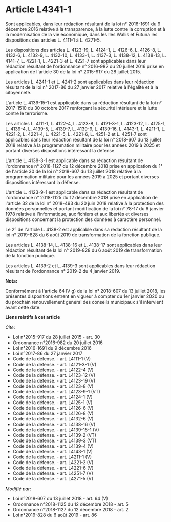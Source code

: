 # Article L4341-1

Sont applicables, dans leur rédaction résultant de la loi n° 2016-1691 du 9 décembre 2016 relative à la transparence, à la
lutte contre la corruption et à la modernisation de la vie économique, dans les îles Wallis et Futuna les dispositions des
articles L. 4111-1 à L. 4271-5.

Les dispositions des articles L. 4123-19, L. 4124-1, L. 4126-6, L. 4126-8, L. 4132-6, L. 4132-9, L. 4132-10, L. 4133-1, L.
4137-3, L. 4138-12, L. 4138-13, L. 4141-7, L. 4221-1, L. 4221-3 et L. 4221-7 sont applicables dans leur rédaction résultant
de l'ordonnance n° 2016-982 du 20 juillet 2016 prise en application de l'article 30 de la loi n° 2015-917 du 28 juillet 2015.

Les articles L. 4241-1 et L. 4241-2 sont applicables dans leur rédaction résultant de la loi n° 2017-86 du 27 janvier 2017
relative à l'égalité et à la citoyenneté.

L'article L. 4139-15-1 est applicable dans sa rédaction résultant de la loi n° 2017-1510 du 30 octobre 2017 renforçant la
sécurité intérieure et la lutte contre le terrorisme.

Les articles L. 4111-1, L. 4122-4, L. 4123-8, L. 4121-3-1, L. 4123-12, L. 4125-1, L. 4139-4, L. 4139-5, L. 4139-7, L. 4139-9,
L. 4139-16, L. 4143-1, L. 4211-1, L. 4221-2, L. 4221-4, L. 4221-5, L. 4221-6, L. 4251-2 et L. 4251-7 sont applicables dans
leur rédaction résultant de la loi n° 2018-607 du 13 juillet 2018 relative à la programmation militaire pour les années 2019
à 2025 et portant diverses dispositions intéressant la défense.

L'article L. 4138-3-1 est applicable dans sa rédaction résultant de l'ordonnance n° 2018-1127 du 12 décembre 2018 prise en
application du 1° de l'article 30 de la loi n° 2018-607 du 13 juillet 2018 relative à la programmation militaire pour les
années 2019 à 2025 et portant diverses dispositions intéressant la défense.

L'article L. 4123-9-1 est applicable dans sa rédaction résultant de l'ordonnance n° 2018-1125 du 12 décembre 2018 prise en
application de l'article 32 de la loi n° 2018-493 du 20 juin 2018 relative à la protection des données personnelles et
portant modification de la loi n° 78-17 du 6 janvier 1978 relative à l'informatique, aux fichiers et aux libertés et diverses
dispositions concernant la protection des données à caractère personnel.

Le 2° de l'article L. 4138-2 est applicable dans sa rédaction résultant de la loi n° 2019-828 du 6 août 2019 de
transformation de la fonction publique.

Les articles L. 4138-14, L. 4138-16 et L. 4138-17 sont applicables dans leur rédaction résultant de la loi n° 2019-828 du 6
août 2019 de transformation de la fonction publique.

Les articles L. 4139-2 et L. 4139-3 sont applicables dans leur rédaction résultant de l'ordonnance n° 2019-2 du 4 janvier
2019.

**Nota:**

Conformément à l'article 64 IV g) de la loi n° 2018-607 du 13 juillet 2018, les présentes dispositions entrent en vigueur à
compter du 1er janvier 2020 ou du prochain renouvellement général des conseils municipaux s'il intervient avant cette date.

**Liens relatifs à cet article**

_Cite_:

  - Loi n°2015-917 du 28 juillet 2015 - art. 30
  - Ordonnance n°2016-982 du 20 juillet 2016
  - Loi n°2016-1691 du 9 décembre 2016
  - Loi n°2017-86 du 27 janvier 2017
  - Code de la défense. - art. L4111-1 (V)
  - Code de la défense. - art. L4121-3-1 (V)
  - Code de la défense. - art. L4122-4 (V)
  - Code de la défense. - art. L4123-12 (V)
  - Code de la défense. - art. L4123-19 (V)
  - Code de la défense. - art. L4123-8 (V)
  - Code de la défense. - art. L4123-9-1 (VT)
  - Code de la défense. - art. L4124-1 (V)
  - Code de la défense. - art. L4125-1 (V)
  - Code de la défense. - art. L4126-6 (V)
  - Code de la défense. - art. L4126-8 (V)
  - Code de la défense. - art. L4132-6 (V)
  - Code de la défense. - art. L4138-16 (V)
  - Code de la défense. - art. L4139-15-1 (V)
  - Code de la défense. - art. L4139-2 (VT)
  - Code de la défense. - art. L4139-3 (VT)
  - Code de la défense. - art. L4139-4 (V)
  - Code de la défense. - art. L4143-1 (V)
  - Code de la défense. - art. L4211-1 (V)
  - Code de la défense. - art. L4221-2 (V)
  - Code de la défense. - art. L4221-6 (V)
  - Code de la défense. - art. L4251-7 (V)
  - Code de la défense. - art. L4271-5 (V)

_Modifié par_:

  - Loi n°2018-607 du 13 juillet 2018 - art. 64 (V)
  - Ordonnance n°2018-1125 du 12 décembre 2018 - art. 5
  - Ordonnance n°2018-1127 du 12 décembre 2018 - art. 2
  - Loi n°2019-828 du 6 août 2019 - art. 86
